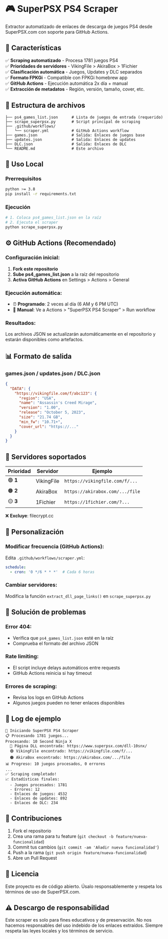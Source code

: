 # 🎮 SuperPSX PS4 Scraper

Extractor automatizado de enlaces de descarga de juegos PS4 desde SuperPSX.com con soporte para GitHub Actions.

## 🎯 Características

✅ **Scraping automatizado** - Procesa 1781 juegos PS4  
✅ **Prioridades de servidores** - VikingFile > AkiraBox > 1Fichier  
✅ **Clasificación automática** - Juegos, Updates y DLC separados  
✅ **Formato FPKGi** - Compatible con FPKGi homebrew app  
✅ **GitHub Actions** - Ejecución automática 2x día + manual  
✅ **Extracción de metadatos** - Región, versión, tamaño, cover, etc.  

## 📁 Estructura de archivos

```
├── ps4_games_list.json      # Lista de juegos de entrada (requerido)
├── scrape_superpsx.py       # Script principal de scraping  
├── .github/workflows/       
│   └── scraper.yml          # GitHub Actions workflow
├── games.json               # Salida: Enlaces de juegos base
├── updates.json             # Salida: Enlaces de updates  
├── DLC.json                 # Salida: Enlaces de DLC
└── README.md                # Este archivo
```

## 🚀 Uso Local

### Prerrequisitos
```bash
python >= 3.8
pip install -r requirements.txt
```

### Ejecución
```bash
# 1. Coloca ps4_games_list.json en la raíz
# 2. Ejecuta el scraper
python scrape_superpsx.py
```

## ⚙️ GitHub Actions (Recomendado)

### Configuración inicial:
1. **Fork este repositorio**
2. **Sube ps4_games_list.json** a la raíz del repositorio
3. **Activa GitHub Actions** en Settings > Actions > General

### Ejecución automática:
- ⏰ **Programado**: 2 veces al día (6 AM y 6 PM UTC)
- 🔄 **Manual**: Ve a Actions > "SuperPSX PS4 Scraper" > Run workflow

### Resultados:
Los archivos JSON se actualizarán automáticamente en el repositorio y estarán disponibles como artefactos.

## 📊 Formato de salida

### games.json / updates.json / DLC.json
```json
{
  "DATA": {
    "https://vikingfile.com/f/abc123": {
      "region": "USA",
      "name": "Assassin's Creed Mirage", 
      "version": "1.00",
      "release": "October 5, 2023",
      "size": "21.74 GB",
      "min_fw": "10.71+",
      "cover_url": "https://..."
    }
  }
}
```

## 🎯 Servidores soportados

| Prioridad | Servidor | Ejemplo |
|-----------|----------|---------|
| 🟢 **1** | VikingFile | `https://vikingfile.com/f/...` |
| 🟠 **2** | AkiraBox | `https://akirabox.com/.../file` |
| 🟡 **3** | 1Fichier | `https://1fichier.com/?...` |

❌ **Excluye**: filecrypt.cc

## 🔧 Personalización

### Modificar frecuencia (GitHub Actions):
Edita `.github/workflows/scraper.yml`:
```yaml
schedule:
  - cron: '0 */6 * * *'  # Cada 6 horas
```

### Cambiar servidores:
Modifica la función `extract_dll_page_links()` en `scrape_superpsx.py`

## 🐛 Solución de problemas

### Error 404:
- Verifica que `ps4_games_list.json` esté en la raíz
- Comprueba el formato del archivo JSON

### Rate limiting:
- El script incluye delays automáticos entre requests
- GitHub Actions reinicia si hay timeout

### Errores de scraping:
- Revisa los logs en GitHub Actions
- Algunos juegos pueden no tener enlaces disponibles

## 📝 Log de ejemplo

```
🚀 Iniciando SuperPSX PS4 Scraper
📋 Procesando 1781 juegos...
Procesando: 10 Second Ninja X
  🔗 Página DLL encontrada: https://www.superpsx.com/dll-10snx/
  🟢 VikingFile encontrado: https://vikingfile.com/f/...
  🟠 AkiraBox encontrado: https://akirabox.com/.../file
📊 Progreso: 10 juegos procesados, 0 errores
...
✅ Scraping completado!
📈 Estadísticas finales:
  - Juegos procesados: 1781
  - Errores: 12
  - Enlaces de juegos: 4532
  - Enlaces de updates: 892  
  - Enlaces de DLC: 234
```

## 🤝 Contribuciones

1. Fork el repositorio
2. Crea una rama para tu feature (`git checkout -b feature/nueva-funcionalidad`)
3. Commit tus cambios (`git commit -am 'Añadir nueva funcionalidad'`)  
4. Push a la rama (`git push origin feature/nueva-funcionalidad`)
5. Abre un Pull Request

## 📄 Licencia

Este proyecto es de código abierto. Úsalo responsablemente y respeta los términos de uso de SuperPSX.com.

## ⚠️ Descargo de responsabilidad

Este scraper es solo para fines educativos y de preservación. No nos hacemos responsables del uso indebido de los enlaces extraídos. Siempre respeta las leyes locales y los términos de servicio.
